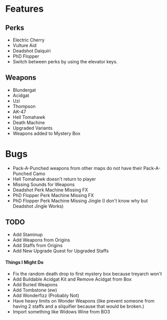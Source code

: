 
# Features

## Perks
+ Electric Cherry
+ Vulture Aid
+ Deadshot Daiquiri
+ PhD Flopper
+ Switch between perks by using the elevator keys.

## Weapons
+ Blundergat
+ Acidgat
+ Uzi
+ Thompson
+ AK-47
+ Hell Tomahawk
+ Death Machine
+ Upgraded Variants
+ Weapons added to Mystery Box


# Bugs
+ Pack-A-Punched weapons from other maps do not have their Pack-A-Punched Camo
+ Hell Tomahawk doesn't return to player
+ Missing Sounds for Weapons
+ Deadshot Perk Machine Missing FX
+ PhD Flopper Perk Machine Missing FX
+ PhD Flopper Perk Machine Missing Jingle (I don't know why but Deadshot Jingle Works)


## TODO
+ Add Staminup
+ Add Weapons from Origins
+ Add Staffs from Origins
+ Add New Upgrade Quest for Upgraded Staffs  


#### Things I Might Do
+ Fix the random death drop to first mystery box because treyarch won't
+ Add Buildable Acidgat Kit and Remove Acidgat from Box
+ Add Buried Weapons
+ Add Tombstone (ew)
+ Add Wonderfizz (Probably Not)
+ Have heavy limits on Wonder Weapons (like prevent someone from having 2 staffs and a sliquifier because that would be broken.)
+ Import something like Widows Wine from BO3

